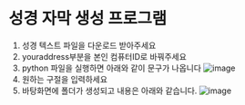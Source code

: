 # 성경 자막 생성 프로그램

1. 성경 텍스트 파일을 다운로드 받아주세요
2. youraddress부분을 본인 컴퓨터ID로 바꿔주세요
3. python 파일을 실행하면 아래와 같이 문구가 나옵니다 
![image](https://user-images.githubusercontent.com/93809073/212460483-4ffccc99-e8b4-4257-a21b-47f7dae01c2a.png) 
3. 원하는 구절을 입력하세요
5. 바탕화면에 폴더가 생성되고 내용은 아래와 같습니다.
![image](https://user-images.githubusercontent.com/93809073/212460609-80ebb5f8-3746-44f8-832a-5475584b3b04.png)


